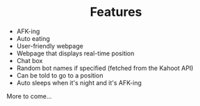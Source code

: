 <h1 align="center">Features</h1>

- AFK-ing
- Auto eating
- User-friendly webpage
- Webpage that displays real-time position
- Chat box
- Random bot names if specified (fetched from the Kahoot API)
- Can be told to go to a position
- Auto sleeps when it's night and it's AFK-ing

More to come...
